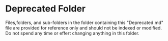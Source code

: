 # Deprecated Folder

Files,folders, and sub-folders in the folder containing this "Deprecated.md" file are provided for reference only and should not be indexed or modified. Do not spend any time or effert changing anything in this folder.
